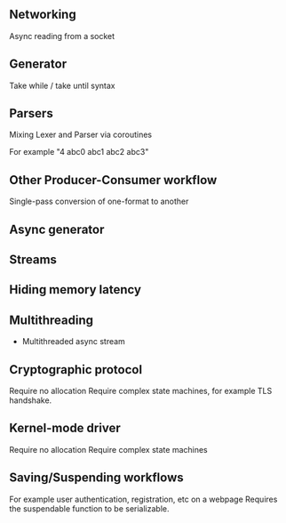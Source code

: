 ## Networking

Async reading from a socket

## Generator

Take while / take until syntax

## Parsers

Mixing Lexer and Parser via coroutines

For example "4 abc0 abc1 abc2 abc3"

## Other Producer-Consumer workflow

Single-pass conversion of one-format to another

## Async generator


## Streams

## Hiding memory latency

## Multithreading

- Multithreaded async stream

## Cryptographic protocol

Require no allocation
Require complex state machines, for example TLS handshake.

## Kernel-mode driver

Require no allocation
Require complex state machines

## Saving/Suspending workflows

For example user authentication, registration, etc on a webpage
Requires the suspendable function to be serializable.
